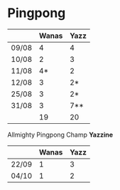 # Pingpong


|   |  Wanas |  Yazz | 
|---|---|---|
|  09/08 |  4  |  4  |
|  10/08 |  2  |  3  |
|  11/08 |  4* |   2  |
|  12/08 |  3 |   2*  |
|  25/08 |  3 |   2*  |
|  31/08 |  3 |   7**  |
|  |  19 |   20  |

Allmighty Pingpong Champ **Yazzine**

|   |  Wanas |  Yazz | 
|---|---|---|
|  22/09 |  1  |  3  |
| 04/10 |  1 |   2  |



